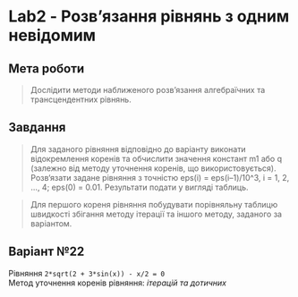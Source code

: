 # Lab2 - Розв’язання рівнянь з одним невідомим

## Мета роботи
> Дослідити методи наближеного розв’язання алгебраїчних та трансцендентних рівнянь.

## Завдання
> Для заданого рівняння відповідно до варіанту виконати відокремлення коренів та обчислити значення констант m1 або q (залежно від методу уточнення коренів, що використовується). Розв‘язати задане рівняння з точністю eps(i) = eps(i–1)/10^3, і = 1, 2, ..., 4; eps(0) = 0.01. Результати подати у вигляді таблиць.

> Для першого кореня рівняння побудувати порівняльну таблицю швидкості збігання методу ітерації та іншого методу, заданого за варіантом.

## Варіант №22
Рівняння `2*sqrt(2 + 3*sin(x)) - x/2 = 0`  
Метод уточнення коренів рівняння: *ітерацій та дотичних*  
